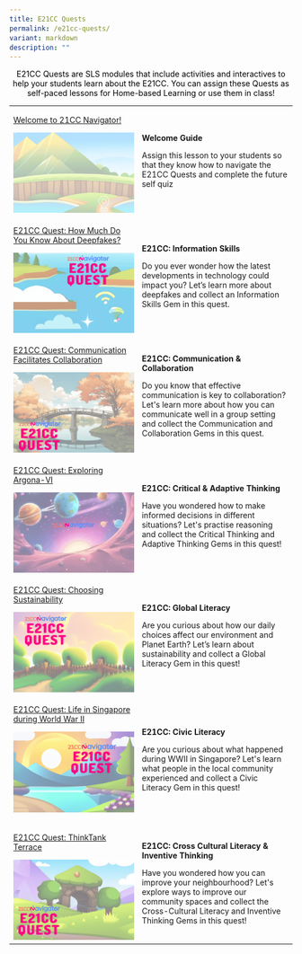 ```yaml
---
title: E21CC Quests
permalink: /e21cc-quests/
variant: markdown
description: ""
---
```

<center><p style="color: black;">E21CC Quests are SLS modules that include activities and interactives to help your students learn about the E21CC. You can assign these Quests as self-paced lessons for Home-based Learning or use them in class!</p></center>
<table style="min-width: 50px">
    <colgroup>
        <col>
        <col>
    </colgroup>
    <tbody>
        <tr>
            <td rowspan="1" colspan="1">
                <p><a href="https://for.edu.sg/21ccn-welcome" rel="noopener noreferrer nofollow" target="_blank">Welcome to 21CC Navigator!</a></p>
                <a class="isomer-image-wrapper" href="https://for.edu.sg/21ccn-welcome"><img style="width: 100%" height="auto" width="100%" alt="" src="/images/quest_welcome.gif"></a>
            </td>
            <td rowspan="1" colspan="1">
                <p><strong>Welcome Guide</strong></p>
                <p>Assign this lesson to your students so that they know how to navigate the E21CC Quests and complete the future self quiz</p>
                <p></p>
            </td>
        </tr>
        <tr>
            <td rowspan="1" colspan="1">
                <p><a href="https://for.edu.sg/21ccn-infoskills" rel="noopener noreferrer nofollow" target="_blank">E21CC Quest: How Much Do You Know About Deepfakes?</a></p>
                <a class="isomer-image-wrapper" href="https://for.edu.sg/21ccn-infoskills"><img style="width: 100%" height="auto" width="100%" alt="" src="/images/21CC Navigator/21CCN_info_deepfake.gif"></a>
            </td>
            <td rowspan="1" colspan="1">
                <p><strong>E21CC: Information Skills</strong></p>
                <p>Do you ever wonder how the latest developments in technology could impact you? Let’s learn more about deepfakes and collect an Information Skills Gem in this quest.</p>
            </td>
        </tr>
        <tr>
            <td rowspan="1" colspan="1">
                <p><a href="https://for.edu.sg/21ccn-commcollab" rel="noopener noreferrer nofollow" target="_blank">E21CC Quest: Communication Facilitates Collaboration</a></p>
                <a class="isomer-image-wrapper" href="https://for.edu.sg/21ccn-commcollab"><img style="width: 100%" height="auto" width="100%" alt="" src="/images/21CC Navigator/21CCN_commcollab.gif"></a>
            </td>
            <td rowspan="1" colspan="1">
                <p><strong>E21CC: Communication &amp; Collaboration</strong></p>
                <p>Do you know that effective communication is key to collaboration? Let's learn more about how you can communicate well in a group setting and collect the Communication and Collaboration Gems in this quest.</p>
            </td>
        </tr>
        <tr>
            <td rowspan="1" colspan="1">
                <p><a href="https://go.gov.sg/21ccn-criticaladaptive" rel="noopener noreferrer nofollow" target="_blank">E21CC Quest: Exploring Argona-VI</a></p>
                <a class="isomer-image-wrapper" href="https://go.gov.sg/21ccn-criticaladaptive"><img style="width: 100%" height="auto" width="100%" alt="" src="/images/21CC Navigator/21CCN_criticaladaptive.gif"></a>
            </td>
            <td rowspan="1" colspan="1">
                <p><strong>E21CC: Critical &amp; Adaptive Thinking</strong></p>
                <p>Have you wondered how to make informed decisions in different situations? Let's practise reasoning and collect the Critical Thinking and Adaptive Thinking Gems in this quest!</p>
            </td>
        </tr>
        <tr>
            <td rowspan="1" colspan="1">
                <p><a href="https://go.gov.sg/21ccn-globalliteracy" rel="noopener noreferrer nofollow" target="_blank">E21CC Quest: Choosing Sustainability</a></p>
                <a class="isomer-image-wrapper" href="https://go.gov.sg/21ccn-globalliteracy"><img style="width: 100%" height="auto" width="100%" alt="" src="/images/21CC Navigator/21CCN_global.gif"></a>
            </td>
            <td rowspan="1" colspan="1">
                <p><strong>E21CC: Global Literacy</strong></p>
                <p>Are you curious about how our daily choices affect our environment and Planet Earth? Let’s learn about sustainability and collect a Global Literacy Gem in this quest!</p>
            </td>
        </tr>
        <tr>
            <td rowspan="1" colspan="1">
                <p><a href="https://go.gov.sg/21ccn-civicliteracy" rel="noopener noreferrer nofollow" target="_blank">E21CC Quest: Life in Singapore during World War II</a></p>
                <p></p>
                <a class="isomer-image-wrapper" href="https://go.gov.sg/21ccn-civicliteracy"><img style="width: 100%" height="auto" width="100%" alt="" src="/images/21CC Navigator/21CCN_civic.gif"></a>
                <p></p>
            </td>
            <td rowspan="1" colspan="1">
                <p><strong>E21CC: Civic Literacy</strong></p>
                <p>Are you curious about what happened during WWII in Singapore? Let's learn what people in the local community experienced and collect a Civic Literacy Gem in this quest!</p>
                <p></p>
            </td>
        </tr>
        <tr>
            <td rowspan="1" colspan="1">
                <p><a href="https://go.gov.sg/crossculturalinventive" rel="noopener noreferrer nofollow" target="_blank">E21CC Quest: ThinkTank Terrace</a></p>
                <a class="isomer-image-wrapper" href="https://go.gov.sg/crossculturalinventive"><img style="width: 100%" height="auto" width="100%" alt="" src="/images/21CCN_crosscultural.gif"></a>
            </td>
            <td rowspan="1" colspan="1">
                <p><strong>E21CC: Cross Cultural Literacy &amp; Inventive Thinking</strong></p>
                <p>Have you wondered how you can improve your neighbourhood? Let's explore ways to improve our community spaces and collect the Cross-Cultural Literacy and Inventive Thinking Gems in this quest!</p>
            </td>
        </tr>
    </tbody>
</table>

